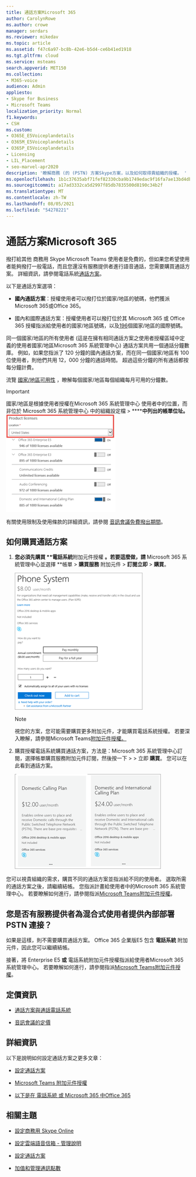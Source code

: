 ```yaml
---
title: 通話方案Microsoft 365
author: CarolynRowe
ms.author: crowe
manager: serdars
ms.reviewer: mikedav
ms.topic: article
ms.assetid: f47c6a97-bc8b-42e6-b5d4-ce6b41ed1918
ms.tgt.pltfrm: cloud
ms.service: msteams
search.appverid: MET150
ms.collection:
- M365-voice
audience: Admin
appliesto:
- Skype for Business
- Microsoft Teams
localization_priority: Normal
f1.keywords:
- CSH
ms.custom:
- O365E_E5Voiceplandetails
- O365M_E5Voiceplandetails
- O365P_E5Voiceplandetails
- Licensing
- LIL_Placement
- seo-marvel-apr2020
description: '瞭解商務 (的 (PSTN) 方案Skype方案，以及如何取得貴組織的授權。 '
ms.openlocfilehash: 1b1c37635abf71fef82330cba9b1749edac9f16fa7ae13bd4dbeb2274166deb2
ms.sourcegitcommit: a17ad3332ca5d2997f85db7835500d8190c34b2f
ms.translationtype: MT
ms.contentlocale: zh-TW
ms.lasthandoff: 08/05/2021
ms.locfileid: "54278221"
---
```

# <a name="calling-plans-for-microsoft-365"></a>通話方案Microsoft 365

撥打給其他 商務用 Skype Microsoft Teams 使用者是免費的，但如果您希望使用者能夠撥打一般電話，而且您還沒有服務提供者進行語音通話，您需要購買通話方案。 詳細資訊，請參閱電話系統[通話方案](calling-plan-landing-page.md)。
  
以下是通話方案選項：
  
- **國內通話方案**：授權使用者可以撥打位於國家/地區的號碼，他們獲派Microsoft 365或Office 365。
    
- 國內和國際通話方案：授權使用者可以撥打位於其 Microsoft 365 或 Office 365 授權指派給使用者的國家/地區號碼，以及[196](country-and-region-availability-for-audio-conferencing-and-calling-plans/users-can-make-outbound-calls-to-these-countries-and-regions.md)個國家/地區的國際號碼。

同一個國家/地區的所有使用者 (這是在擁有相同通話方案之使用者授權區域中定義的使用者國家/地區Microsoft 365 系統管理中心) 通話方案共用一個通話分鐘數庫。 例如，如果您指派了 120 分鐘的國內通話方案，而在同一個國家/地區有 100 位使用者，則他們共用 12，000 分鐘的通話時間。 超過這些分鐘的所有通話都按每分鐘計費。
    
流覽 [國家/地區可用性](country-and-region-availability-for-audio-conferencing-and-calling-plans/country-and-region-availability-for-audio-conferencing-and-calling-plans.md) ，瞭解每個國家/地區每個組織每月可用的分鐘數。
  
> [!IMPORTANT]
> 國家/地區是根據使用者授權在Microsoft 365 系統管理中心 使用者中的位置，而非位於 Microsoft 365 系統管理中心 中的組織設定檔  >  ******中列出的帳單位址。**     
![使用者授權位置的螢幕擷取畫面](media/cc1e16d1-8a5e-43e0-99a3-dc991efdfbab.png)
  
有關使用限制及使用條款的詳細資訊，請參閱 [音訊會議免費撥出期間](complimentary-dial-out-period.md)。
  
## <a name="how-to-buy-a-calling-plan"></a>如何購買通話方案

1. <strong>您必須先購買 **電話系統</strong>附加元件授權 <strong>。若要這麼做，請 [](https://portal.office.com/adminportal/home?add=sub&amp;adminportal=1#/catalog)</strong>Microsoft 365 系統管理中心並選擇 **帳單  >  **購買服務** 附加元件  >  **訂閱立即**  >  **購買**。
    
    ![顯示購買語音通話方案選項的螢幕擷取畫面。](media/5893fca0-292c-4cdf-9b43-c507a8b44b74.png)
  
    > [!NOTE]
    > 視您的方案，您可能需要購買更多附加元件，才能購買電話系統授權。 若要深入瞭解，請參閱Microsoft Teams[附加元件授權。](./teams-add-on-licensing/microsoft-teams-add-on-licensing.md)
  
2. 購買授權電話系統購買通話方案，方法是：Microsoft 365 系統管理中心訂閱，選擇帳單購買服務附加元件訂閱，然後按一下  >    >  立即 **購買**。 您可以在此看到通話方案。
    
    ![顯示語音通話方案選項的螢幕擷取畫面。](media/ab2d6dce-56eb-4bbc-ac1a-430b0c065d18.png)
  
您可以視貴組織的需求，購買不同的通話方案並指派給不同的使用者。 選取所需的通話方案之後，請繼續結帳。 您指派計畫給使用者中的Microsoft 365 系統管理中心。 若要瞭解如何進行，請參閱指派[Microsoft Teams附加元件授權](./teams-add-on-licensing/microsoft-teams-add-on-licensing.md)。
  
## <a name="do-you-have-a-service-provider-that-provides-on-premises-pstn-connectivity-for-hybrid-users"></a>您是否有服務提供者為混合式使用者提供內部部署 PSTN 連接？

如果是這樣，則不需要購買通話方案。 Office 365 企業版E5 包含 **電話系統** 附加元件，因此您可以繼續結帳。
  
接著，將 Enterprise E5 **或** 電話系統附加元件授權指派給使用者Microsoft 365 系統管理中心。 若要瞭解如何進行，請參閱指派[Microsoft Teams附加元件授權](./teams-add-on-licensing/microsoft-teams-add-on-licensing.md)。
  
## <a name="pricing-information"></a>定價資訊

- [通話方案與通話電話系統](https://www.microsoft.com/microsoft-365/microsoft-teams/voice-calling)
    
- [音訊會議的定價](https://www.microsoft.com/microsoft-365/microsoft-teams/online-meetings)
    
## <a name="for-more-information"></a>詳細資訊

以下是說明如何設定通話方案之更多文章：
  
- [設定通話方案](set-up-calling-plans.md)
    
- [Microsoft Teams 附加元件授權](./teams-add-on-licensing/microsoft-teams-add-on-licensing.md)
    
- [以下是在 電話系統 或 Microsoft 365 中Office 365](./here-s-what-you-get-with-phone-system.md)
    
   
## <a name="related-topics"></a>相關主題

- [設定商務用 Skype Online](/SkypeForBusiness/set-up-skype-for-business-online/set-up-skype-for-business-online)
    
- [設定雲端語音信箱 - 管理說明](set-up-phone-system-voicemail.md)
    
- [設定通話方案](set-up-calling-plans.md)
    
- [加值和管理通訊點數](add-funds-and-manage-communications-credits.md)
